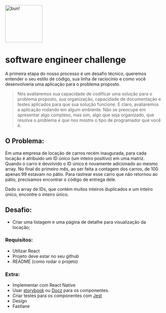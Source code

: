 <a href="http://bun.com.br">
    <img src="https://avatars0.githubusercontent.com/u/30912336?s=200&v=4" alt="bun!" width="120"/>
</a>

# software engineer challenge

A primeira etapa do nosso processo é um desafio técnico, queremos entender o seu estilo de código, sua linha de raciocínio e como você desenvolveria uma aplicação para o problema proposto.

> Nós avaliaremos sua capacidade de codificar uma solução para o problema proposto, sua organização, capacidade de documentação e testes aplicados para que sua solução funcione. E claro, avaliaremos a aplicação rodando em algum ambiente. Não se preocupe em apresentar algo complexo, mas sim, algo que seja organizado, que resolva o problema e que nos mostre o tipo de programador que você é.

## O Problema:

Em uma empresa de locação de carros recém inaugurada, para cada locação é atribuido um ID único (um inteiro positivo) em uma matriz. Quando o carro é devolvido o ID único é novamente adicionado ao mesmo array.
No final do primeiro mês, ao ser feita a contagem dos carros, de 100 apenas 99 estavam no pátio. Para rastrear esse carro que não retornou ao pátio, precisamos encontrar o código de entrega dele. 

Dado o array de IDs, que contém muitos inteiros duplicados e um inteiro único, encontre o inteiro único.

## Desafio:

- Criar uma listagem e uma página de detalhe para visualização da locação;

### Requisitos:

- Utilizar React
- Projeto deve estar no seu github
- README (como rodar o projeto)

### Extra: 

- Implementar com React Native
- Usar [storybook](https://storybook.js.org/) ou [Docz](https://www.docz.site/) para os componentes.
- Criar testes para os componentes com [Jest](https://jestjs.io/)
- Design
- Fastlane

